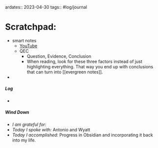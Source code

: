 ardates:: 2023-04-30
tags:: #log/journal 

# Scratchpad:

- smart notes
	- [YouTube](https://youtu.be/5O46Rqh5zHE)
	-  QEC
		- Question, Evidence, Conclusion
		- When reading, look for these three factors instead of just highlighting everything. That way you end up with conclusions that can turn into [[evergreen notes]].
- 



##### Log
- 

##### Wind Down
- *I am grateful for:* 
- *Today I spoke with:* Antonio and Wyatt
- *Today I accomplished:* Progress in Obsidian and incorporating it back into my life.



